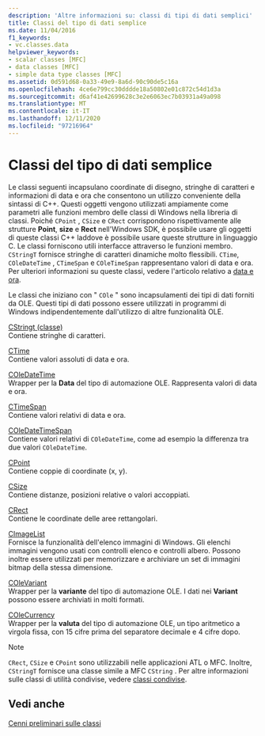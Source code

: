 ```yaml
---
description: 'Altre informazioni su: classi di tipi di dati semplici'
title: Classi del tipo di dati semplice
ms.date: 11/04/2016
f1_keywords:
- vc.classes.data
helpviewer_keywords:
- scalar classes [MFC]
- data classes [MFC]
- simple data type classes [MFC]
ms.assetid: 0d591d68-0a33-49e9-8a6d-90c90de5c16a
ms.openlocfilehash: 4ce6e799cc30dddde18a50802e01c872c54d1d3a
ms.sourcegitcommit: d6af41e42699628c3e2e6063ec7b03931a49a098
ms.translationtype: MT
ms.contentlocale: it-IT
ms.lasthandoff: 12/11/2020
ms.locfileid: "97216964"
---
```

# <a name="simple-data-type-classes"></a>Classi del tipo di dati semplice

Le classi seguenti incapsulano coordinate di disegno, stringhe di caratteri e informazioni di data e ora che consentono un utilizzo conveniente della sintassi di C++. Questi oggetti vengono utilizzati ampiamente come parametri alle funzioni membro delle classi di Windows nella libreria di classi. Poiché `CPoint` , `CSize` e `CRect` corrispondono rispettivamente alle strutture **Point**, **size** e **Rect** nell'Windows SDK, è possibile usare gli oggetti di queste classi C++ laddove è possibile usare queste strutture in linguaggio C. Le classi forniscono utili interfacce attraverso le funzioni membro. `CStringT` fornisce stringhe di caratteri dinamiche molto flessibili. `CTime`, `COleDateTime` , `CTimeSpan` e `COleTimeSpan` rappresentano valori di data e ora. Per ulteriori informazioni su queste classi, vedere l'articolo relativo a [data e ora](../atl-mfc-shared/date-and-time.md).

Le classi che iniziano con " `COle` " sono incapsulamenti dei tipi di dati forniti da OLE. Questi tipi di dati possono essere utilizzati in programmi di Windows indipendentemente dall'utilizzo di altre funzionalità OLE.

[CStringt (classe)](../atl-mfc-shared/reference/cstringt-class.md)<br/>
Contiene stringhe di caratteri.

[CTime](../atl-mfc-shared/reference/ctime-class.md)<br/>
Contiene valori assoluti di data e ora.

[COleDateTime](../atl-mfc-shared/reference/coledatetime-class.md)<br/>
Wrapper per la **Data** del tipo di automazione OLE. Rappresenta valori di data e ora.

[CTimeSpan](../atl-mfc-shared/reference/ctimespan-class.md)<br/>
Contiene valori relativi di data e ora.

[COleDateTimeSpan](../atl-mfc-shared/reference/coledatetimespan-class.md)<br/>
Contiene valori relativi di `COleDateTime`, come ad esempio la differenza tra due valori `COleDateTime`.

[CPoint](../atl-mfc-shared/reference/cpoint-class.md)<br/>
Contiene coppie di coordinate (x, y).

[CSize](../atl-mfc-shared/reference/csize-class.md)<br/>
Contiene distanze, posizioni relative o valori accoppiati.

[CRect](../atl-mfc-shared/reference/crect-class.md)<br/>
Contiene le coordinate delle aree rettangolari.

[CImageList](../mfc/reference/cimagelist-class.md)<br/>
Fornisce la funzionalità dell'elenco immagini di Windows. Gli elenchi immagini vengono usati con controlli elenco e controlli albero. Possono inoltre essere utilizzati per memorizzare e archiviare un set di immagini bitmap della stessa dimensione.

[COleVariant](../mfc/reference/colevariant-class.md)<br/>
Wrapper per la **variante** del tipo di automazione OLE. I dati nei **Variant** possono essere archiviati in molti formati.

[COleCurrency](../mfc/reference/colecurrency-class.md)<br/>
Wrapper per la **valuta** del tipo di automazione OLE, un tipo aritmetico a virgola fissa, con 15 cifre prima del separatore decimale e 4 cifre dopo.

> [!NOTE]
> `CRect`, `CSize` e `CPoint` sono utilizzabili nelle applicazioni ATL o MFC. Inoltre, `CStringT` fornisce una classe simile a MFC `CString` . Per altre informazioni sulle classi di utilità condivise, vedere [classi condivise](../atl-mfc-shared/atl-mfc-shared-classes.md).

## <a name="see-also"></a>Vedi anche

[Cenni preliminari sulle classi](../mfc/class-library-overview.md)
